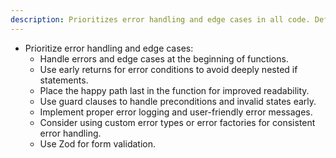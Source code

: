 ```yaml
---
description: Prioritizes error handling and edge cases in all code. Defines how to manage errors, handle preconditions, and implement logging.
---
```


- Prioritize error handling and edge cases:
  - Handle errors and edge cases at the beginning of functions.
  - Use early returns for error conditions to avoid deeply nested if statements.
  - Place the happy path last in the function for improved readability.
  - Use guard clauses to handle preconditions and invalid states early.
  - Implement proper error logging and user-friendly error messages.
  - Consider using custom error types or error factories for consistent error handling.
  - Use Zod for form validation.